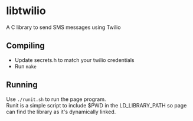 # libtwilio
A C library to send SMS messages using Twilio

Compiling
---------
* Update secrets.h to match your twilio credentials
* Run ```make```

Running
-------
Use ```./runit.sh``` to run the page program.  
Runit is a simple script to include $PWD in the LD_LIBRARY_PATH so page can find the library as it's dynamically linked.
